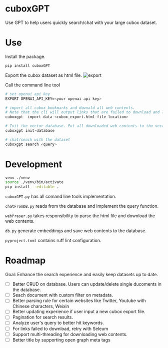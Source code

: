 # cuboxGPT

Use GPT to help users quickly search/chat with your large cubox dataset.

# Use

Install the package.

```bash
pip install cuboxGPT
```

Export the cubox dataset as html file.
![export](./media/cubox_export.png)

Call the command line tool

```bash
# set openai api key
EXPORT OPENAI_API_KEY=<your openai api key>

# import all cubox bookmarks and downald all web contents.
# Note that the cli will output links that are failed to download and links that have not enough contents.
cuboxgpt  import-data <cubox_export.html file location>

# Init the vector database. Put all downloaded web contents to the vector database and generate embeddings. Save the database in db/ folder.
cuboxgpt init-database

# chat/seach with the dataset
cuboxgpt search <query>
```

# Development

```bash
venv ./venv
source ./venv/bin/activate
pip install --editable .
```

`cuboxGPT.py` has all comand line tools implementation.

`chatFromDB.py` reads from the database and implement the query function.

`webPraser.py` takes responsibility to parse the html file and download the web contents.

`db.py` generate embeddings and save web contents to the database.

`pyproject.toml` contains ruff lint configuration.

# Roadmap

Goal: Enhance the search experience and easily keep datasets up to date.

- [ ] Better CRUD on database. Users can update/delete single ducoments in the database.
- [ ] Seach document with custom filter on metadata.
- [ ] Better parsing rule for certain websites like Twitter, Youtube with Chinese characters, Weixin
- [ ] Better updating experience if user input a new cubox export file.
- [ ] Pagination for search results.
- [ ] Analyze user's query to better hit keywords.
- [ ] For links failed to download, retry with Seleum
- [ ] Support multi-threading for downloading web contents.
- [ ] Better title by supporting open graph meta tags

